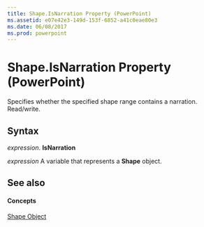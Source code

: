 ```yaml
---
title: Shape.IsNarration Property (PowerPoint)
ms.assetid: e07e42e3-149d-153f-6852-a41c0eae80e3
ms.date: 06/08/2017
ms.prod: powerpoint
---
```



# Shape.IsNarration Property (PowerPoint)

Specifies whether the specified shape range contains a narration. Read/write. 


## Syntax

 _expression_. **IsNarration**

 _expression_ A variable that represents a **Shape** object.


## See also


#### Concepts


[Shape Object](PowerPoint.Shape.md)

